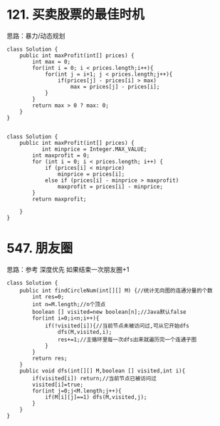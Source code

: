# 121. 买卖股票的最佳时机 #
思路：暴力/动态规划

	class Solution {
	    public int maxProfit(int[] prices) {
	        int max = 0;
	        for(int i = 0; i < prices.length;i++){
	            for(int j = i+1; j < prices.length;j++){
	                if(prices[j] - prices[i] > max)
	                    max = prices[j] - prices[i];
	            }
	        }
	        return max > 0 ? max: 0;
	    }
	}


	class Solution {
	    public int maxProfit(int[] prices) {
	           int minprice = Integer.MAX_VALUE;
	        int maxprofit = 0;
	        for (int i = 0; i < prices.length; i++) {
	            if (prices[i] < minprice)
	                minprice = prices[i];
	            else if (prices[i] - minprice > maxprofit)
	                maxprofit = prices[i] - minprice;
	        }
	        return maxprofit;
	
	    }
	}


# 547. 朋友圈 #
思路：参考 深度优先  如果结束一次朋友圈+1

	class Solution {
	    public int findCircleNum(int[][] M) {//统计无向图的连通分量的个数
	        int res=0;
	        int n=M.length;//n个顶点
	        boolean [] visited=new boolean[n];//Java默认false
	        for(int i=0;i<n;i++){
	            if(!visited[i]){//当前节点未被访问过,可从它开始dfs
	                dfs(M,visited,i);
	                res+=1;//主循环里每一次dfs出来就遍历完一个连通子图
	            }
	        }
	        return res;
	    }
	    public void dfs(int[][] M,boolean [] visited,int i){
	        if(visited[i]) return;//当前节点已被访问过
	        visited[i]=true;
	        for(int j=0;j<M.length;j++){
	            if(M[i][j]==1) dfs(M,visited,j);
	        }
	    }
	}


